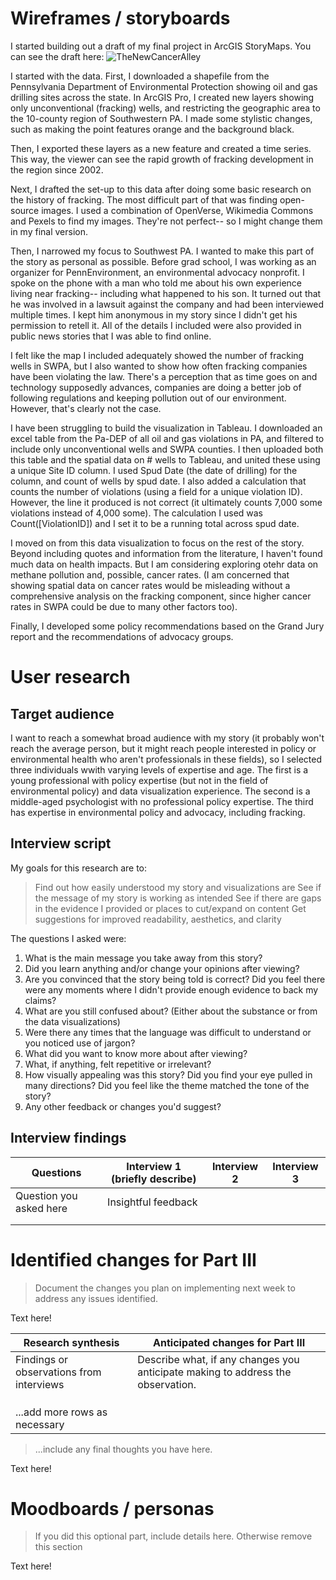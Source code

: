 # Wireframes / storyboards

I started building out a draft of my final project in ArcGIS StoryMaps. You can see the draft here: ![TheNewCancerAlley](https://storymaps.arcgis.com/stories/cf5ab476dca242cd871dc464aaba0f40)

I started with the data. First, I downloaded a shapefile from the Pennsylvania Department of Environmental Protection showing oil and gas drilling sites across the state. In ArcGIS Pro, I created new layers showing only unconventional (fracking) wells, and restricting the geographic area to the 10-county region of Southwestern PA. I made some stylistic changes, such as making the point features orange and the background black.

Then, I exported these layers as a new feature and created a time series. This way, the viewer can see the rapid growth of fracking development in the region since 2002.

Next, I drafted the set-up to this data after doing some basic research on the history of fracking. The most difficult part of that was finding open-source images. I used a combination of OpenVerse, Wikimedia Commons and Pexels to find my images. They're not perfect-- so I might change them in my final version.

Then, I narrowed my focus to Southwest PA. I wanted to make this part of the story as personal as possible. Before grad school, I was working as an organizer for PennEnvironment, an environmental advocacy nonprofit. I spoke on the phone with a man who told me about his own experience living near fracking-- including what happened to his son. It turned out that he was involved in a lawsuit against the company and had been interviewed multiple times. I kept him anonymous in my story since I didn't get his permission to retell it. All of the details I included were also provided in public news stories that I was able to find online.

I felt like the map I included adequately showed the number of fracking wells in SWPA, but I also wanted to show how often fracking companies have been violating the law. There's a perception that as time goes on and technology supposedly advances, companies are doing a better job of following regulations and keeping pollution out of our environment. However, that's clearly not the case.

I have been struggling to build the visualization in Tableau. I downloaded an excel table from the Pa-DEP of all oil and gas violations in PA, and filtered to include only unconventional wells and SWPA counties. I then uploaded both this table and the spatial data on # wells to Tableau, and united these using a unique Site ID column. I used Spud Date (the date of drilling) for the column, and count of wells by spud date. I also added a calculation that counts the number of violations (using a field for a unique violation ID). However, the line it produced is not correct (it ultimately counts 7,000 some violations instead of 4,000 some). The calculation I used was Count([ViolationID]) and I set it to be a running total across spud date.

I moved on from this data visualization to focus on the rest of the story. Beyond including quotes and information from the literature, I haven't found much data on health impacts. But I am considering exploring otehr data on methane pollution and, possible, cancer rates. (I am concerned that showing spatial data on cancer rates would be misleading without a comprehensive analysis on the fracking component, since higher cancer rates in SWPA could be due to many other factors too).

Finally, I developed some policy recommendations based on the Grand Jury report and the recommendations of advocacy groups.

# User research

## Target audience

I want to reach a somewhat broad audience with my story (it probably won't reach the average person, but it might reach people interested in policy or environmental health who aren't professionals in these fields), so I selected three individuals wwith varying levels of expertise and age. The first is a young professional with policy expertise (but not in the field of environmental policy) and data visualization experience. The second is a middle-aged psychologist with no professional policy expertise. The third has expertise in environmental policy and advocacy, including fracking.

## Interview script

My goals for this research are to:

>Find out how easily understood my story and visualizations are
>See if the message of my story is working as intended
>See if there are gaps in the evidence I provided or places to cut/expand on content
>Get suggestions for improved readability, aesthetics, and clarity

The questions I asked were:

1. What is the main message you take away from this story?			
2. Did you learn anything and/or change your opinions after viewing?	
3. Are you convinced that the story being told is correct? Did you feel there were any moments where I didn't provide enough evidence to back my claims?	
4. What are you still confused about? (Either about the substance or from the data visualizations)
5. Were there any times that the language was difficult to understand or you noticed use of jargon?
6. What did you want to know more about after viewing?	
7. What, if anything, felt repetitive or irrelevant?	
8. How visually appealing was this story? Did you find your eye pulled in many directions? Did you feel like the theme matched the tone of the story?		
9. Any other feedback or changes you'd suggest?		
		
## Interview findings

| Questions               | Interview 1 (briefly describe) | Interview 2 | Interview 3 |
|-------------------------|--------------------------------|-------------|-------------|
| Question you asked here | Insightful feedback            |             |             |
|                         |                                |             |             |
|                         |                                |             |             |


# Identified changes for Part III
> Document the changes you plan on implementing next week to address any issues identified.  

Text here!

| Research synthesis                       | Anticipated changes for Part III                                                |
|------------------------------------------|---------------------------------------------------------------------------------|
| Findings or observations from interviews | Describe what, if any changes you anticipate making to address the observation. |
|                                          |                                                                                 |
|                                          |                                                                                 |
|                                          |                                                                                 |
| ...add more rows as necessary            |                                                                                 |

> ...include any final thoughts you have here. 

Text here!

# Moodboards / personas
> If you did this optional part, include details here.  Otherwise remove this section

Text here!
